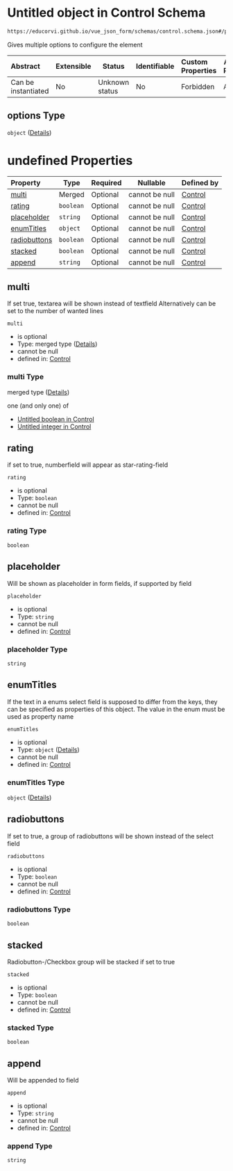 # Untitled object in Control Schema

```txt
https://educorvi.github.io/vue_json_form/schemas/control.schema.json#/properties/options
```

Gives multiple options to configure the element


| Abstract            | Extensible | Status         | Identifiable | Custom Properties | Additional Properties | Access Restrictions | Defined In                                                                     |
| :------------------ | ---------- | -------------- | ------------ | :---------------- | --------------------- | ------------------- | ------------------------------------------------------------------------------ |
| Can be instantiated | No         | Unknown status | No           | Forbidden         | Allowed               | none                | [control.schema.json\*](../schemas/control.schema.json "open original schema") |

## options Type

`object` ([Details](control-properties-options.md))

# undefined Properties

| Property                      | Type      | Required | Nullable       | Defined by                                                                                                                                                                               |
| :---------------------------- | --------- | -------- | -------------- | :--------------------------------------------------------------------------------------------------------------------------------------------------------------------------------------- |
| [multi](#multi)               | Merged    | Optional | cannot be null | [Control](control-properties-options-properties-multi.md "https&#x3A;//educorvi.github.io/vue_json_form/schemas/control.schema.json#/properties/options/properties/multi")               |
| [rating](#rating)             | `boolean` | Optional | cannot be null | [Control](control-properties-options-properties-rating.md "https&#x3A;//educorvi.github.io/vue_json_form/schemas/control.schema.json#/properties/options/properties/rating")             |
| [placeholder](#placeholder)   | `string`  | Optional | cannot be null | [Control](control-properties-options-properties-placeholder.md "https&#x3A;//educorvi.github.io/vue_json_form/schemas/control.schema.json#/properties/options/properties/placeholder")   |
| [enumTitles](#enumtitles)     | `object`  | Optional | cannot be null | [Control](control-properties-options-properties-enumtitles.md "https&#x3A;//educorvi.github.io/vue_json_form/schemas/control.schema.json#/properties/options/properties/enumTitles")     |
| [radiobuttons](#radiobuttons) | `boolean` | Optional | cannot be null | [Control](control-properties-options-properties-radiobuttons.md "https&#x3A;//educorvi.github.io/vue_json_form/schemas/control.schema.json#/properties/options/properties/radiobuttons") |
| [stacked](#stacked)           | `boolean` | Optional | cannot be null | [Control](control-properties-options-properties-stacked.md "https&#x3A;//educorvi.github.io/vue_json_form/schemas/control.schema.json#/properties/options/properties/stacked")           |
| [append](#append)             | `string`  | Optional | cannot be null | [Control](control-properties-options-properties-append.md "https&#x3A;//educorvi.github.io/vue_json_form/schemas/control.schema.json#/properties/options/properties/append")             |

## multi

If set true, textarea will be shown instead of textfield 
 Alternatively can be set to the number of wanted lines


`multi`

-   is optional
-   Type: merged type ([Details](control-properties-options-properties-multi.md))
-   cannot be null
-   defined in: [Control](control-properties-options-properties-multi.md "https&#x3A;//educorvi.github.io/vue_json_form/schemas/control.schema.json#/properties/options/properties/multi")

### multi Type

merged type ([Details](control-properties-options-properties-multi.md))

one (and only one) of

-   [Untitled boolean in Control](control-properties-options-properties-multi-oneof-0.md "check type definition")
-   [Untitled integer in Control](control-properties-options-properties-multi-oneof-1.md "check type definition")

## rating

if set to true, numberfield will appear as star-rating-field


`rating`

-   is optional
-   Type: `boolean`
-   cannot be null
-   defined in: [Control](control-properties-options-properties-rating.md "https&#x3A;//educorvi.github.io/vue_json_form/schemas/control.schema.json#/properties/options/properties/rating")

### rating Type

`boolean`

## placeholder

Will be shown as placeholder in form fields, if supported by field


`placeholder`

-   is optional
-   Type: `string`
-   cannot be null
-   defined in: [Control](control-properties-options-properties-placeholder.md "https&#x3A;//educorvi.github.io/vue_json_form/schemas/control.schema.json#/properties/options/properties/placeholder")

### placeholder Type

`string`

## enumTitles

If the text in a enums select field is supposed to differ from the keys, they can be specified as properties of this object. The value in the enum must be used as property name


`enumTitles`

-   is optional
-   Type: `object` ([Details](control-properties-options-properties-enumtitles.md))
-   cannot be null
-   defined in: [Control](control-properties-options-properties-enumtitles.md "https&#x3A;//educorvi.github.io/vue_json_form/schemas/control.schema.json#/properties/options/properties/enumTitles")

### enumTitles Type

`object` ([Details](control-properties-options-properties-enumtitles.md))

## radiobuttons

If set to true, a group of radiobuttons will be shown instead of the select field


`radiobuttons`

-   is optional
-   Type: `boolean`
-   cannot be null
-   defined in: [Control](control-properties-options-properties-radiobuttons.md "https&#x3A;//educorvi.github.io/vue_json_form/schemas/control.schema.json#/properties/options/properties/radiobuttons")

### radiobuttons Type

`boolean`

## stacked

Radiobutton-/Checkbox group will be stacked if set to true


`stacked`

-   is optional
-   Type: `boolean`
-   cannot be null
-   defined in: [Control](control-properties-options-properties-stacked.md "https&#x3A;//educorvi.github.io/vue_json_form/schemas/control.schema.json#/properties/options/properties/stacked")

### stacked Type

`boolean`

## append

Will be appended to field


`append`

-   is optional
-   Type: `string`
-   cannot be null
-   defined in: [Control](control-properties-options-properties-append.md "https&#x3A;//educorvi.github.io/vue_json_form/schemas/control.schema.json#/properties/options/properties/append")

### append Type

`string`
